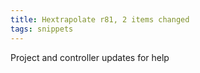 ```yaml
---
title: Hextrapolate r81, 2 items changed
tags: snippets
---
```


Project and controller updates for help
